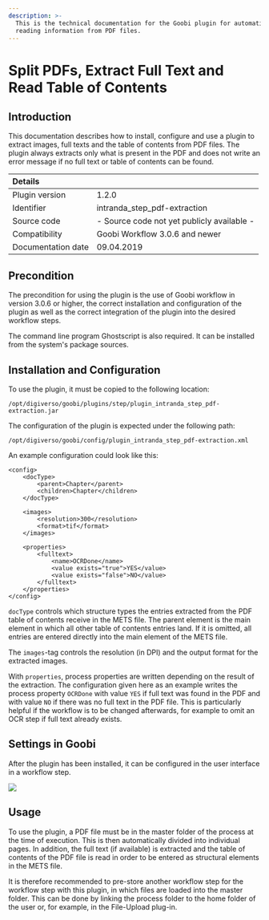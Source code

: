 ```yaml
---
description: >-
  This is the technical documentation for the Goobi plugin for automatically
  reading information from PDF files.
---
```


# Split PDFs, Extract Full Text and Read Table of Contents

## Introduction

This documentation describes how to install, configure and use a plugin to extract images, full texts and the table of contents from PDF files. The plugin always extracts only what is present in the PDF and does not write an error message if no full text or table of contents can be found.

| Details |  |
| :--- | :--- |
| Plugin version | 1.2.0 |
| Identifier | intranda\_step\_pdf-extraction |
| Source code | - Source code not yet publicly available - |
| Compatibility | Goobi Workflow 3.0.6 and newer |
| Documentation date | 09.04.2019 |

## Precondition

The precondition for using the plugin is the use of Goobi workflow in version 3.0.6 or higher, the correct installation and configuration of the plugin as well as the correct integration of the plugin into the desired workflow steps.

The command line program Ghostscript is also required. It can be installed from the system's package sources.

## Installation and Configuration

To use the plugin, it must be copied to the following location:

```text
/opt/digiverso/goobi/plugins/step/plugin_intranda_step_pdf-extraction.jar
```

The configuration of the plugin is expected under the following path:

```text
/opt/digiverso/goobi/config/plugin_intranda_step_pdf-extraction.xml
```

An example configuration could look like this:

```markup
<config>
	<docType>
		<parent>Chapter</parent>
		<children>Chapter</children>
	</docType>
	
	<images>
		<resolution>300</resolution>
		<format>tif</format>
	</images>
	
	<properties>
		<fulltext>
			<name>OCRDone</name>
			<value exists="true">YES</value>
			<value exists="false">NO</value>
		</fulltext>
	</properties>
</config>
```

`docType` controls which structure types the entries extracted from the PDF table of contents receive in the METS file. The parent element is the main element in which all other table of contents entries land. If it is omitted, all entries are entered directly into the main element of the METS file.

The `images`-tag controls the resolution \(in DPI\) and the output format for the extracted images.

With `properties`, process properties are written depending on the result of the extraction. The configuration given here as an example writes the process property `OCRDone` with value `YES` if full text was found in the PDF and with value `NO` if there was no full text in the PDF file. This is particularly helpful if the workflow is to be changed afterwards, for example to omit an OCR step if full text already exists.

## Settings in Goobi

After the plugin has been installed, it can be configured in the user interface in a workflow step.

![](https://blobscdn.gitbook.com/v0/b/gitbook-28427.appspot.com/o/assets%2F-LZ4vYcdbp6Dw7s7NKy0%2F-Lc-k1xNvtCs01RhE-Ef%2F-Lc-sSR95iCb8DbtD_0d%2Fpdf_extraction_step.png?alt=media&token=c79b0f22-2b7a-4a5a-a249-025770343cf8)

## Usage

To use the plugin, a PDF file must be in the master folder of the process at the time of execution. This is then automatically divided into individual pages. In addition, the full text \(if available\) is extracted and the table of contents of the PDF file is read in order to be entered as structural elements in the METS file.

It is therefore recommended to pre-store another workflow step for the workflow step with this plugin, in which files are loaded into the master folder. This can be done by linking the process folder to the home folder of the user or, for example, in the File-Upload plug-in. 

